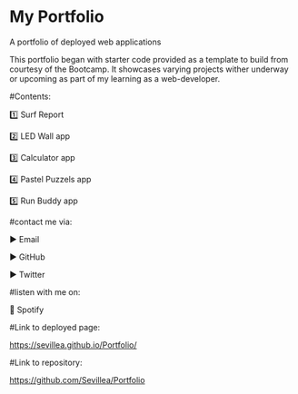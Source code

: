 # My Portfolio

A portfolio of deployed web applications



This portfolio began with starter code provided as a template to build from courtesy of the Bootcamp.
It showcases varying projects wither underway or upcoming as part of my learning as a web-developer. 





#Contents:



:one: Surf Report


:two: LED Wall app 


:three: Calculator app


:four: Pastel Puzzels app


:five: Run Buddy app





#contact me via:


:arrow_forward: Email



:arrow_forward: GitHub 



:arrow_forward: Twitter






#listen with me on:


:musical_note: Spotify





#Link to deployed page:

https://sevillea.github.io/Portfolio/ 





#Link to repository:

https://github.com/Sevillea/Portfolio 
